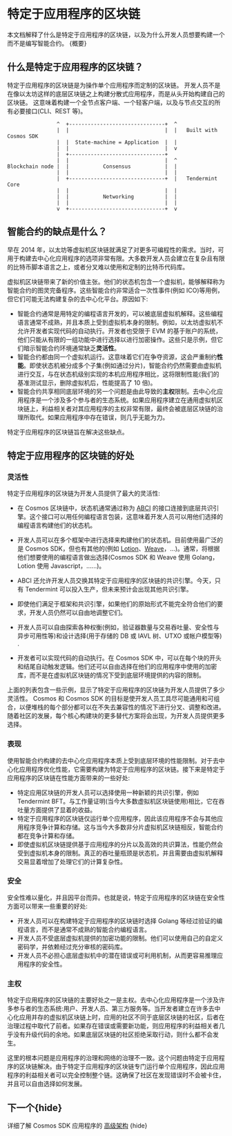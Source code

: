 # 特定于应用程序的区块链

本文档解释了什么是特定于应用程序的区块链，以及为什么开发人员想要构建一个而不是编写智能合约。 {概要}

## 什么是特定于应用程序的区块链？

特定于应用程序的区块链是为操作单个应用程序而定制的区块链。 开发人员不是在像以太坊这样的底层区块链之上构建分散式应用程序，而是从头开始构建自己的区块链。 这意味着构建一个全节点客户端、一个轻客户端，以及与节点交互的所有必要接口(CLI、REST 等)。

```
                ^  +-------------------------------+  ^
                |  |                               |  |   Built with Cosmos SDK
                |  |  State-machine = Application  |  |
                |  |                               |  v
                |  +-------------------------------+
                |  |                               |  ^
Blockchain node |  |           Consensus           |  |
                |  |                               |  |
                |  +-------------------------------+  |   Tendermint Core
                |  |                               |  |
                |  |           Networking          |  |
                |  |                               |  |
                v  +-------------------------------+  v
```

## 智能合约的缺点是什么？

早在 2014 年，以太坊等虚拟机区块链就满足了对更多可编程性的需求。当时，可用于构建去中心化应用程序的选项非常有限。大多数开发人员会建立在复杂且有限的比特币脚本语言之上，或者分叉难以使用和定制的比特币代码库。

虚拟机区块链带来了新的价值主张。他们的状态机包含一个虚拟机，能够解释称为智能合约的图灵完备程序。这些智能合约非常适合一次性事件(例如 ICO)等用例，但它们可能无法构建复杂的去中心化平台。原因如下:

- 智能合约通常是用特定的编程语言开发的，可以被底层虚拟机解释。这些编程语言通常不成熟，并且本质上受到虚拟机本身的限制。例如，以太坊虚拟机不允许开发者实现代码的自动执行。开发者也受限于 EVM 的基于账户的系统，他们只能从有限的一组功能中进行选择以进行加密操作。这些只是示例，但它们暗示智能合约环境通常缺乏**灵活性**。
- 智能合约都由同一个虚拟机运行。这意味着它们在争夺资源，这会严重制约**性能**。即使状态机被分成多个子集(例如通过分片)，智能合约仍然需要由虚拟机进行交互，与在状态机级别实现的本机应用程序相比，这将限制性能(我们的基准测试显示，删除虚拟机后，性能提高了 10 倍)。
- 智能合约共享相同底层环境的另一个问题是由此导致的**主权**限制。去中心化应用程序是一个涉及多个参与者的生态系统。如果应用程序建立在通用虚拟机区块链上，利益相关者对其应用程序的主权非常有限，最终会被底层区块链的治理所取代。如果应用程序中存在错误，则几乎无能为力。

特定于应用程序的区块链旨在解决这些缺点。

## 特定于应用程序的区块链的好处

### 灵活性

特定于应用程序的区块链为开发人员提供了最大的灵活性:

- 在 Cosmos 区块链中，状态机通常通过称为 [ABCI](https://docs.tendermint.com/v0.34/spec/abci/) 的接口连接到底层共识引擎。这个接口可以用任何编程语言包装，这意味着开发人员可以用他们选择的编程语言构建他们的状态机。

- 开发人员可以在多个框架中进行选择来构建他们的状态机。目前使用最广泛的是 Cosmos SDK，但也有其他的(例如 [Lotion](https://github.com/nomic-io/lotion)、[Weave](https://github.com/iov-one/编织)，...)。通常，将根据他们想要使用的编程语言做出选择(Cosmos SDK 和 Weave 使用 Golang，Lotion 使用 Javascript，......)。
- ABCI 还允许开发人员交换其特定于应用程序的区块链的共识引擎。今天，只有 Tendermint 可以投入生产，但未来预计会出现其他共识引擎。
- 即使他们满足于框架和共识引擎，如果他们的原始形式不能完全符合他们的要求，开发人员仍然可以自由地调整它们。
- 开发人员可以自由探索各种权衡(例如，验证器数量与交易吞吐量、安全性与异步可用性等)和设计选择(用于存储的 DB 或 IAVL 树、UTXO 或帐户模型等) .
- 开发者可以实现代码的自动执行。在 Cosmos SDK 中，可以在每个块的开头和结尾自动触发逻辑。他们还可以自由选择在他们的应用程序中使用的加密库，而不是在虚拟机区块链的情况下受到底层环境提供的内容的限制。

上面的列表包含一些示例，显示了特定于应用程序的区块链为开发人员提供了多少灵活性。 Cosmos 和 Cosmos SDK 的目标是使开发人员工具尽可能通用和可组合，以便堆栈的每个部分都可以在不失去兼容性的情况下进行分叉、调整和改进。随着社区的发展，每个核心构建块的更多替代方案将会出现，为开发人员提供更多选择。

### 表现 

使用智能合约构建的去中心化应用程序本质上受到底层环境的性能限制。对于去中心化应用程序优化性能，它需要构建为特定于应用程序的区块链。接下来是特定于应用程序的区块链在性能方面带来的一些好处:

- 特定应用区块链的开发人员可以选择使用一种新颖的共识引擎，例如 Tendermint BFT。与工作量证明(当今大多数虚拟机区块链使用)相比，它在吞吐量方面提供了显着的收益。
- 特定于应用程序的区块链仅运行单个应用程序，因此该应用程序不会与其他应用程序竞争计算和存储。这与当今大多数非分片虚拟机区块链相反，智能合约都在竞争计算和存储。
- 即使虚拟机区块链提供基于应用程序的分片以及高效的共识算法，性能仍然会受到虚拟机本身的限制。真正的吞吐量瓶颈是状态机，并且需要由虚拟机解释交易显着增加了处理它们的计算复杂性。

### 安全

安全性难以量化，并且因平台而异。也就是说，特定于应用程序的区块链在安全性方面可以带来一些重要的好处:

- 开发人员可以在构建特定于应用程序的区块链时选择 Golang 等经过验证的编程语言，而不是通常不成熟的智能合约编程语言。
- 开发人员不受底层虚拟机提供的加密功能的限制。他们可以使用自己的自定义密码学，并依赖经过充分审核的密码库。
- 开发人员不必担心底层虚拟机中的潜在错误或可利用机制，从而更容易推理应用程序的安全性。

### 主权

特定于应用程序的区块链的主要好处之一是主权。去中心化应用程序是一个涉及许多参与者的生态系统:用户、开发人员、第三方服务等。当开发者建立在许多去中心化应用并存的虚拟机区块链上时，应用的社区不同于底层区块链的社区，后者在治理过程中取代了前者。如果存在错误或需要新功能，则应用程序的利益相关者几乎没有升级代码的余地。如果底层区块链的社区拒绝采取行动，则什么都不会发生。

这里的根本问题是应用程序的治理和网络的治理不一致​​。这个问题由特定于应用程序的区块链解决。由于特定于应用程序的区块链专门运行单个应用程序，因此应用程序的利益相关者可以完全控制整个链。这确保了社区在发现错误时不会被卡住，并且可以自由选择如何发展。

## 下一个{hide}

详细了解 Cosmos SDK 应用程序的 [高级架构](./sdk-app-architecture.md) {hide} 